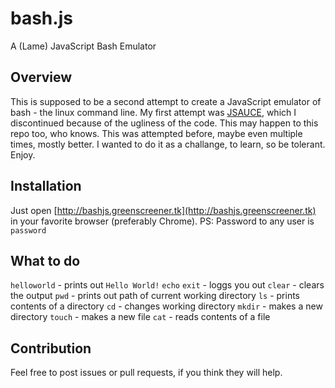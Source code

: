 # bash.js
A (Lame) JavaScript Bash Emulator
## Overview
This is supposed to be a second attempt to create a JavaScript emulator of bash - the linux command line.
My first attempt was [JSAUCE](https://github.com/Greenscreener/.jsauce), which I discontinued because of the ugliness of the code. This may happen to this repo too, who knows.
This was attempted before, maybe even multiple times, mostly better.
I wanted to do it as a challange, to learn, so be tolerant.
Enjoy.
## Installation
Just open [http://bashjs.greenscreener.tk](http://bashjs.greenscreener.tk) in your favorite browser (preferably Chrome).
PS: Password to any user is `password`
## What to do
`helloworld` - prints out `Hello World!`
`echo`
`exit` - loggs you out
`clear` - clears the output
`pwd` - prints out path of current working directory
`ls` - prints contents of a directory
`cd` - changes working directory
`mkdir` - makes a new directory
`touch` - makes a new file
`cat` - reads contents of a file
## Contribution
Feel free to post issues or pull requests, if you think they will help.
